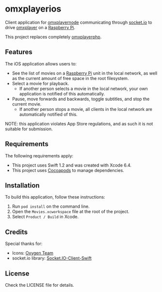 # omxplayerios

Client application for [omxplayernode][omxplayernode] communicating
through [socket.io][socketio] to drive [omxplayer][omxplayer] on a
[Raspberry Pi][raspi].

This project replaces completely [omxplayerphp][omxplayerphp].

## Features

The iOS application allows users to:

- See the list of movies on a [Raspberry Pi][raspi] unit in the local
  network, as well as the current amount of free space in the root
  filesystem.
- Select a movie for playback.
    - If another person selects a movie in the local network, your own
      application is notified of this automatically.
- Pause, move forwards and backwards, toggle subtitles, and stop the
  current movie.
    - If another person stops a movie, all clients in the local network
      are automatically notified of this.

NOTE: this application violates App Store regulations, and as such it is
not suitable for submission.

## Requirements

The following requirements apply:

- This project uses Swift 1.2 and was created with Xcode 6.4.
- This project uses [Cocoapods][cocoapods] to manage dependencies.

## Installation

To build this application, follow these instructions:

1. Run `pod install` on the command line.
2. Open the `Movies.xcworkspace` file at the root of the project.
3. Select `Product / Build` in Xcode.

## Credits

Special thanks for:

- Icons: [Oxygen Team][oxygen]
- socket.io library: [Socket.IO-Client-Swift][client]

## License

Check the LICENSE file for details.


[client]:https://github.com/socketio/socket.io-client-swift
[cocoapods]:https://cocoapods.org
[omxplayer]:http://www.raspberry-projects.com/pi/software_utilities/omxplayer
[omxplayernode]:https://github.com/akosma/omxplayernode
[omxplayerphp]:https://github.com/akosma/omxplayerphp
[oxygen]:http://www.iconarchive.com/artist/oxygen-icons.org.html
[raspi]:https://www.raspberrypi.org
[socketio]:http://socket.io


